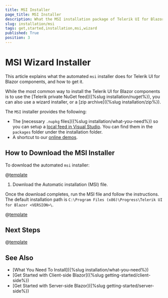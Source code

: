 ```yaml
---
title: MSI Installer
page_title: MSI Installer
description: What the MSI installation package of Telerik UI for Blazor brings.
slug: installation/msi
tags: get,started,installation,msi,wizard
published: True
position: 3
---
```


# MSI Wizard Installer

This article explains what the automated `msi` installer does for Telerik UI for Blazor components, and how to get it.

While the most common way to install the Telerik UI for Blazor components is to use the [Telerik private NuGet feed]({%slug installation/nuget%}), you can also use a wizard installer, or a [zip archive]({%slug installation/zip%}).

The `MSI` installer provides the following:

* The [necessary `.nupkg` files]({%slug installation/what-you-need%}) so you can setup a [local feed in Visual Studio](#set-up-a-local-nuget-feed-in-visual-studio). You can find them in the `packages` folder under the installation folder.
* A shortcut to our [online demos](https://demos.telerik.com/blazor-ui).



## How to Download the MSI Installer

To download the automated `msi` installer:

@[template](/_contentTemplates/common/get-started.md#navigate-account)

1. Download the Automatic installation (MSI) file.

Once the download completes, run the MSI file and follow the instructions. The default installation path is `C:\Program Files (x86)\Progress\Telerik UI for Blazor <VERSION>\`.

@[template](/_contentTemplates/common/get-started.md#setup-local-feed-vs)

## Next Steps

@[template](/_contentTemplates/common/get-started.md#after-install)


## See Also

* [What You Need To Install]({%slug installation/what-you-need%})
* [Get Started with Client-side Blazor]({%slug getting-started/client-side%})
* [Get Started with Server-side Blazor]({%slug getting-started/server-side%})


